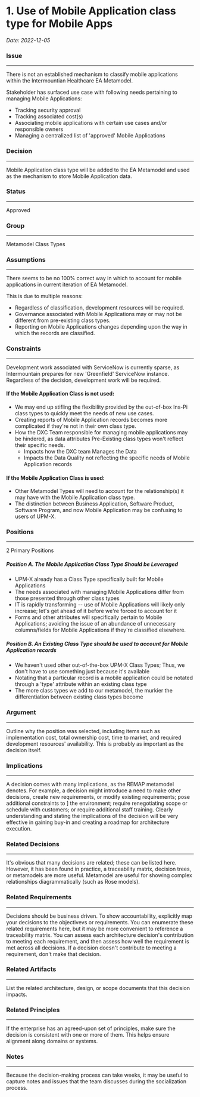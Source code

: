# 1. Use of Mobile Application class type for Mobile Apps

_Date: 2022-12-05_

### Issue
***
There is not an established mechanism to classify mobile applications within the Intermountian Healthcare EA Metamodel.

Stakeholder has surfaced use case with following needs pertaining to managing Mobile Applications:
* Tracking security approval
* Tracking associated cost(s)
* Associating mobile applications with certain use cases and/or responsible owners
* Managing a centralized list of 'approved' Mobile Applications

### Decision
***
Mobile Application class type will be added to the EA Metamodel and used as the mechanism to store Mobile 
Application data.

### Status
***
Approved

### Group
***
Metamodel Class Types

### Assumptions
***
There seems to be no 100% correct way in which to account for mobile applications in current iteration of EA Metamodel.

This is due to multiple reasons:
* Regardless of classification, development resources will be required.
* Governance associated with Mobile Applications may or may not be different from pre-existing class types.
* Reporting on Mobile Applications changes depending upon the way in which the records are classified.

### Constraints
*** 
Development work associated with ServiceNow is currently sparse, as Intermountain prepares for new 'Greenfield' 
ServiceNow instance. Regardless of the decision, development work will be required.

#### If the Mobile Application Class is not used:
- We may end up stifling the flexibility provided by the out-of-box Ins-Pi class types to quickly meet the needs of new use cases.
- Creating reports of Mobile Application records becomes more complicated if they're not in their own class type.
- How the DXC Team responsible for managing mobile applications may be hindered, as data attributes Pre-Existing class types won't reflect their specific needs.
  - Impacts how the DXC team Manages the Data
  - Impacts the Data Quality not reflecting the specific needs of Mobile Application records 

#### If the Mobile Application Class is used:
- Other Metamodel Types will need to account for the relationship(s) it may have with the Mobile Application class type.
- The distinction between Business Application, Software Product, Software Program, and now Mobile Application may be confusing to users of UPM-X.

### Positions
***
2 Primary Positions

##### Position A. The Mobile Application Class Type Should be Leveraged
* UPM-X already has a Class Type specifically built for Mobile Applications
* The needs associated with managing Mobile Applications differ from those presented through other class types
* IT is rapidly transforming -- use of Mobile Applications will likely only increase; let's get ahead of it before we're forced to account for it
* Forms and other attributes will specifically pertain to Mobile Applications; avoiding the issue of an abundance of unnecessary columns/fields for Mobile Applications if they're classified elsewhere. 

##### Position B. An Existing Class Type should be used to account for Mobile Application records
* We haven't used other out-of-the-box UPM-X Class Types; Thus, we don't have to use something just because it's available
* Notating that a particular record is a mobile application could be notated through a 'type' attribute within an existing class type
* The more class types we add to our metamodel, the murkier the differentiation between existing class types become

### Argument
***
Outline why the position was selected, including items such as implementation cost, total ownership cost, time to market, 
and required development resources' availability. This is probably as important as the decision itself.

### Implications
***
A decision comes with many implications, as the REMAP metamodel denotes. For example, a decision might introduce a 
need to make other decisions, create new requirements, or modify existing requirements; pose additional constraints to ]
the environment; require renegotiating scope or schedule with customers; or require additional staff training.
Clearly understanding and stating the implications of the decision will be very effective in gaining buy-in and creating 
a roadmap for architecture execution.

### Related Decisions
***
It's obvious that many decisions are related; these can be listed here. However, it has been found in practice, a 
traceability matrix, decision trees, or metamodels are more useful. Metamodel are useful for showing complex 
relationships diagrammatically (such as Rose models).

### Related Requirements
***
Decisions should be business driven. To show accountability, explicitly map your decisions to the objectivevs or 
requirements. You can enumerate these related requirements here, but it may be more convenient to reference a
traceability matrix. You can assess each architecture decision's contribution to meeting each requirement, and then assess
how well the requirement is met across all decisions. If a decision doesn't contribute to meeting a requirement, don't 
make that decision.

### Related Artifacts
***
List the related architecture, design, or scope documents that this decision impacts. 

### Related Principles
***
If the enterprise has an agreed-upon set of principles, make sure the decision is consistent with one or more of them. 
This helps ensure alignment along domains or systems.

### Notes
***
Because the decision-making process can take weeks, it may be useful to capture notes and issues that the team discusses
during the socialization process.